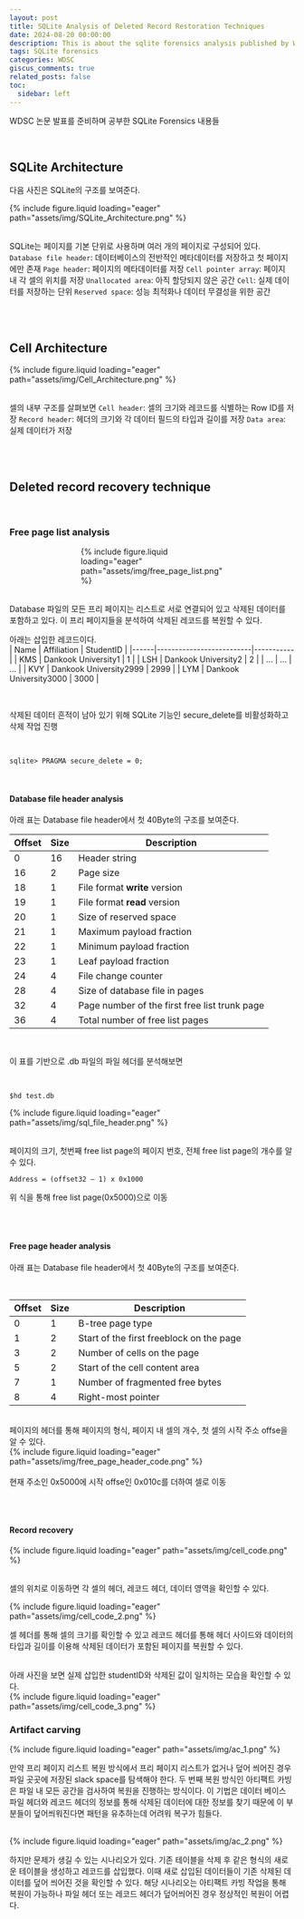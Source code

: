 ```yaml
---
layout: post
title: SQLite Analysis of Deleted Record Restoration Techniques
date: 2024-08-20 00:00:00
description: This is about the sqlite forensics analysis published by WDSC.
tags: SQLite forensics
categories: WDSC
giscus_comments: true
related_posts: false
toc:
  sidebar: left
---
```


WDSC 논문 발표를 준비하며 공부한 SQLite Forensics 내용들

<br>

## SQLite Architecture

다음 사진은 SQLite의 구조를 보여준다.
<div class="SQLite Architecture">
    {% include figure.liquid loading="eager" path="assets/img/SQLite_Architecture.png" %}
</div>

<br>

SQLite는 페이지를 기본 단위로 사용하며 여러 개의 페이지로 구성되어 있다.
`Database file header`: 데이터베이스의 전반적인 메타데이터를 저장하고 첫 페이지에만 존재
`Page header`: 페이지의 메타데이터를 저장
`Cell pointer array`: 페이지 내 각 셀의 위치를 저장
`Unallocated area`: 아직 할당되지 않은 공간
`Cell`: 실제 데이터를 저장하는 단위
`Reserved space`: 성능 최적화나 데이터 무결성을 위한 공간  



<br><br>


## Cell Architecture

<div class="Cell Architecture">
    {% include figure.liquid loading="eager" path="assets/img/Cell_Architecture.png" %}
</div>

<br>

셀의 내부 구조를 살펴보면
`Cell header`: 셀의 크기와 레코드를 식별하는 Row ID를 저장
`Record header`: 헤더의 크기와 각 데이터 필드의 타입과 길이를 저장
`Data area`: 실제 데이터가 저장  

<br><br>


## Deleted record recovery technique
<br>

### Free page list analysis

<div class="Cell Architecture" style="max-width: 50%; margin: auto;">
    {% include figure.liquid loading="eager" path="assets/img/free_page_list.png" %}
</div>

<br>

Database 파일의 모든 프리 페이지는 리스트로 서로 연결되어 있고 삭제된 데이터를 포함하고 있다. 이 프리 페이지들을 분석하여 삭제된 레코드를 복원할 수 있다.  


아래는 삽입한 레코드이다.
<br>
| Name | Affiliation              | StudentID |
|------|--------------------------|-----------|
| KMS  | Dankook University1      | 1         |
| LSH  | Dankook University2      | 2         |
| ...  | ...                      | ...       |
| KVY  | Dankook University2999   | 2999      |
| LYM  | Dankook University3000   | 3000      |

<br>

삭제된 데이터 흔적이 남아 있기 위해 SQLite 기능인 secure_delete를 비활성화하고 삭제 작업 진행

<br>

```sqlite> PRAGMA secure_delete = 0;```

<br>

#### Database file header analysis 

아래 표는 Database file header에서 첫 40Byte의 구조를 보여준다.

| Offset | Size | Description                                  |
|--------|------|----------------------------------------------|
| 0      | 16   | Header string                               |
| 16     | 2    | Page size                                   |
| 18     | 1    | File format **write** version               |
| 19     | 1    | File format **read** version                |
| 20     | 1    | Size of reserved space                      |
| 21     | 1    | Maximum payload fraction                    |
| 22     | 1    | Minimum payload fraction                    |
| 23     | 1    | Leaf payload fraction                       |
| 24     | 4    | File change counter                         |
| 28     | 4    | Size of database file in pages              |
| 32     | 4    | Page number of the first free list trunk page |
| 36     | 4    | Total number of free list pages             |

<br>

이 표를 기반으로 .db 파일의 파일 헤더를 분석해보면  

<br>

```$hd test.db```  

<div class="sql file Architecture">
    {% include figure.liquid loading="eager" path="assets/img/sql_file_header.png" %}
</div>

<br>

페이지의 크기, 첫번째 free list page의 페이지 번호, 전체 free list page의 개수를 알 수 있다.

`Address = (offset32 – 1) x 0x1000`

위 식을 통해 free list page(0x5000)으로 이동  

<br><br>

#### Free page header analysis 

아래 표는 Database file header에서 첫 40Byte의 구조를 보여준다.  

<br>

| Offset | Size | Description                                 |
|--------|------|---------------------------------------------|
| 0      | 1    | B-tree page type                           |
| 1      | 2    | Start of the first freeblock on the page   |
| 3      | 2    | Number of cells on the page                |
| 5      | 2    | Start of the cell content area             |
| 7      | 1    | Number of fragmented free bytes            |
| 8      | 4    | Right-most pointer                         |

<br>
페이지의 헤더를 통해 페이지의 형식, 페이지 내 셀의 개수, 첫 셀의 시작 주소 offse을 알 수 있다.

<div class="free page header Architecture">
    {% include figure.liquid loading="eager" path="assets/img/free_page_header_code.png" %}
</div>

<br>
현재 주소인 0x5000에 시작 offse인 0x010c를 더하여 셀로 이동

<br><br>

#### Record recovery

<div class="free page header Architecture">
    {% include figure.liquid loading="eager" path="assets/img/cell_code.png" %}
</div>

<br>

셀의 위치로 이동하면 각 셀의 헤더, 레코드 헤더, 데이터 영역을 확인할 수 있다.

<div class="free page header Architecture">
    {% include figure.liquid loading="eager" path="assets/img/cell_code_2.png" %}
</div>

셀 헤더를 통해 셀의 크기를 확인할 수 있고 레코드 헤더를 통해 헤더 사이드와 데이터의 타입과 길이를 이용해 삭제된 데이터가 포함된 페이지를 복원할 수 있다.

<br>
아래 사진을 보면 실제 삽입한 studentID와 삭제된 값이 일치하는 모습을 확인할 수 있다.

<div class="free page header Architecture">
    {% include figure.liquid loading="eager" path="assets/img/cell_code_3.png" %}
</div>

### Artifact carving

<div class="free page header Architecture">
    {% include figure.liquid loading="eager" path="assets/img/ac_1.png" %}
</div>



만약 프리 페이지 리스트 복원 방식에서 프리 페이지 리스트가 없거나 덮어 씌어진 경우 파일 곳곳에 저장된 slack space를 탐색해야 한다.
두 번째 복원 방식인 아티팩트 카빙은 파일 내 모든 공간을 검사하여 복원을 진행하는 방식이다.
이 기법은 데이터 베이스 파일 헤더와 레코드 헤더의 정보를 통해 삭제된 데이터에 대한 정보를 찾기 때문에 이 부분들이 덮어씌워진다면 패턴을 유추하는데 어려워 복구가 힘들다.

<br>

<div class="free page header Architecture">
    {% include figure.liquid loading="eager" path="assets/img/ac_2.png" %}
</div>


하지만 문제가 생길 수 있는 시나리오가 있다.
기존 테이블을 삭제 후 같은 형식의 새로운 테이블을 생성하고 레코드를 삽입했다.
이때 새로 삽입된 데이터들이 기존 삭제된 데이터를 덮어 씌어진 것을 확인할 수 있다.
해당 시나리오는 아티팩트 카빙 작업을 통해 복원이 가능하나 파일 헤더 또는 레코드 헤더가 덮어씌어진 경우 정상적인 복원이 어렵다.

